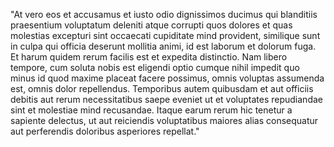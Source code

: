 "At vero eos et accusamus et iusto odio dignissimos ducimus qui blanditiis praesentium voluptatum 
deleniti atque corrupti quos dolores et quas molestias excepturi sint occaecati cupiditate 
mind provident, similique sunt in culpa qui officia deserunt mollitia animi, id est laborum et dolorum fuga. 
Et harum quidem rerum facilis est et expedita distinctio. Nam libero tempore, cum soluta nobis est 
eligendi optio cumque nihil impedit quo minus id quod maxime placeat facere possimus, omnis voluptas 
assumenda est, omnis dolor repellendus. Temporibus autem quibusdam et aut officiis debitis aut rerum 
necessitatibus saepe eveniet ut et voluptates repudiandae sint et molestiae mind recusandae. 
Itaque earum rerum hic tenetur a sapiente delectus, ut aut reiciendis voluptatibus maiores alias 
consequatur aut perferendis doloribus asperiores repellat."
